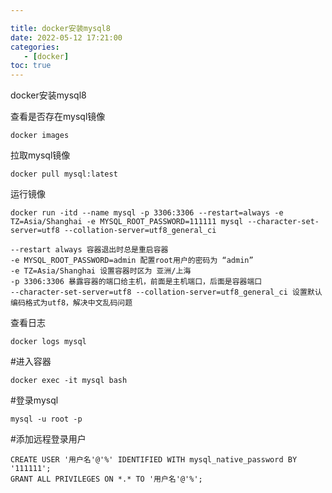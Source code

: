 ```yaml
---

title: docker安装mysql8
date: 2022-05-12 17:21:00
categories: 
   - [docker] 
toc: true
---
```




docker安装mysql8

<!--more-->

查看是否存在mysql镜像

```
docker images
```

拉取mysql镜像

```
docker pull mysql:latest
```

运行镜像

```
docker run -itd --name mysql -p 3306:3306 --restart=always -e TZ=Asia/Shanghai -e MYSQL_ROOT_PASSWORD=111111 mysql --character-set-server=utf8 --collation-server=utf8_general_ci
```

```
--restart always 容器退出时总是重启容器
-e MYSQL_ROOT_PASSWORD=admin 配置root用户的密码为 “admin”
-e TZ=Asia/Shanghai 设置容器时区为 亚洲/上海
-p 3306:3306 暴露容器的端口给主机，前面是主机端口，后面是容器端口
--character-set-server=utf8 --collation-server=utf8_general_ci 设置默认编码格式为utf8，解决中文乱码问题
```

查看日志

```
docker logs mysql
```

#进入容器

```
docker exec -it mysql bash
```

#登录mysql

```
mysql -u root -p
```

#添加远程登录用户

```
CREATE USER '用户名'@'%' IDENTIFIED WITH mysql_native_password BY '111111';
GRANT ALL PRIVILEGES ON *.* TO '用户名'@'%';
```



[MySQL8.0 创建用户及授权]: https://blog.csdn.net/baidu_25986059/article/details/104042858

